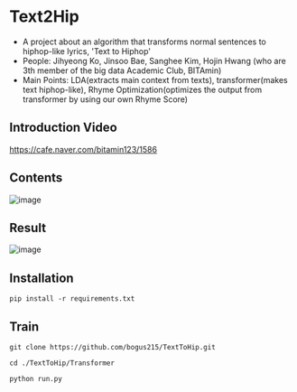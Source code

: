 # Text2Hip
* A project about an algorithm that transforms normal sentences to hiphop-like lyrics, 'Text to Hiphop'
* People: Jihyeong Ko, Jinsoo Bae, Sanghee Kim, Hojin Hwang (who are 3th member of the big data Academic Club, BITAmin)
* Main Points: LDA(extracts main context from texts), transformer(makes text hiphop-like), Rhyme Optimization(optimizes the output from transformer by using our own Rhyme Score)


## Introduction Video
https://cafe.naver.com/bitamin123/1586

## Contents
![image](https://user-images.githubusercontent.com/53327766/87830869-f9e28400-c8bc-11ea-892b-5d7e5f4bcc68.png)


## Result
![image](https://user-images.githubusercontent.com/53327766/87831333-2ba81a80-c8be-11ea-9faf-b28fd63081b9.png)

## Installation
`pip install -r requirements.txt` 

## Train
`git clone https://github.com/bogus215/TextToHip.git`  

`cd ./TextToHip/Transformer`  

`python run.py`
